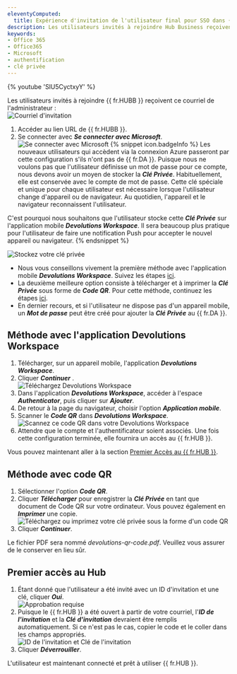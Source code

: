 ```yaml
---
eleventyComputed:
  title: Expérience d'invitation de l'utilisateur final pour SSO dans {{ fr.HUBB }}
description: Les utilisateurs invités à rejoindre Hub Business reçoivent un courriel de l'administrateur.
keywords:
- Office 365
- Office365
- Microsoft
- authentification
- clé privée
---
```

{% youtube 'SlU5CyctxyY' %}  

Les utilisateurs invités à rejoindre {{ fr.HUBB }} reçoivent ce courriel de l'administrateur :  
![Courriel d'invitation](https://webdevolutions.azureedge.net/docs/fr/hub/Hub4170.png)

1. Accéder au lien URL de {{ fr.HUBB }}. 
1. Se connecter avec ***Se connecter avec Microsoft***.  
![Se connecter avec Microsoft](https://webdevolutions.azureedge.net/docs/fr/hub/Hub4090.png)
{% snippet icon.badgeInfo %} 
Les nouveaux utilisateurs qui accèdent via la connexion Azure passeront par cette configuration s'ils n'ont pas de {{ fr.DA }}. Puisque nous ne voulons pas que l'utilisateur définisse un mot de passe pour ce compte, nous devons avoir un moyen de stocker la ***Clé Privée***. Habituellement, elle est conservée avec le compte de mot de passe. Cette clé spéciale et unique pour chaque utilisateur est nécessaire lorsque l'utilisateur change d'appareil ou de navigateur. Au quotidien, l'appareil et le navigateur reconnaissent l'utilisateur.

C'est pourquoi nous souhaitons que l'utilisateur stocke cette ***Clé Privée*** sur l'application mobile ***Devolutions Workspace***. Il sera beaucoup plus pratique pour l'utilisateur de faire une notification Push pour accepter le nouvel appareil ou navigateur. 
{% endsnippet %}  
 
![Stockez votre clé privée](https://webdevolutions.azureedge.net/docs/fr/hub/Hub4176.png) 
* Nous vous conseillons vivement la première méthode avec l'application mobile ***Devolutions Workspace***. Suivez les étapes [ici](#méthode-avec-application-devolutions-workspace).  
* La deuxième meilleure option consiste à télécharger et à imprimer la ***Clé Privée*** sous forme de ***Code QR***. Pour cette méthode, continuez les étapes [ici](#méthode-avec-code-qr).  
* En dernier recours, et si l'utilisateur ne dispose pas d'un appareil mobile, un ***Mot de passe*** peut être créé pour ajouter la ***Clé Privée*** au {{ fr.DA }}. 

## Méthode avec l'application Devolutions Workspace 

1. Télécharger, sur un appareil mobile, l'application ***Devolutions Workspace***. 
1. Cliquer ***Continuer*** .  
![Téléchargez Devolutions Workspace](https://webdevolutions.azureedge.net/docs/fr/hub/Hub4177.png) 
3. Dans l'application ***Devolutions Workspace***, accéder à l'espace ***Authenticator***, puis cliquer sur ***Ajouter***. 
1. De retour à la page du navigateur, choisir l'option ***Application mobile***. 
1. Scanner le ***Code QR*** dans ***Devolutions Workspace***.  
![Scannez ce code QR dans votre Devolutions Workspace](https://webdevolutions.azureedge.net/docs/fr/hub/Hub4178.png) 
6. Attendre que le compte et l'authentificateur soient associés. Une fois cette configuration terminée, elle fournira un accès au {{ fr.HUB }}.  

Vous pouvez maintenant aller à la section [Premier Accès au {{ fr.HUB }}](#premier-accès-au-hub). 

## Méthode avec code QR

1. Sélectionner l'option ***Code QR***. 
1. Cliquer ***Télécharger*** pour enregistrer la ***Clé Privée*** en tant que document de Code QR sur votre ordinateur. Vous pouvez également en ***Imprimer*** une copie.  
![Téléchargez ou imprimez votre clé privée sous la forme d'un code QR](https://webdevolutions.azureedge.net/docs/fr/hub/Hub4179.png) 
3. Cliquer ***Continuer***.  

Le fichier PDF sera nommé *devolutions-qr-code.pdf*. Veuillez vous assurer de le conserver en lieu sûr. 

## Premier accès au Hub 

1. Étant donné que l'utilisateur a été invité avec un ID d'invitation et une clé, cliquer ***Oui***.  
![Approbation requise](https://webdevolutions.azureedge.net/docs/fr/hub/Hub4171.png) 
2. Puisque le {{ fr.HUB }} a été ouvert à partir de votre courriel, l'***ID de l'invitation*** et la ***Clé d'invitation*** devraient être remplis automatiquement. Si ce n'est pas le cas, copier le code et le coller dans les champs appropriés.  
![ID de l'invitation et Clé de l'invitation](https://webdevolutions.azureedge.net/docs/fr/hub/Hub4172.png) 
3. Cliquer ***Déverrouiller***.  

L'utilisateur est maintenant connecté et prêt à utiliser {{ fr.HUB }}. 

